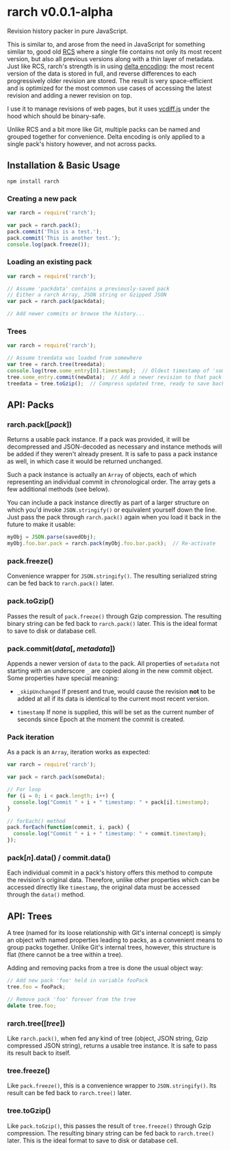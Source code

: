 # rarch v0.0.1-alpha

Revision history packer in pure JavaScript.

This is similar to, and arose from the need in JavaScript for something similar to, good old [RCS](https://www.gnu.org/software/rcs/) where a single file contains not only its most recent version, but also all previous versions along with a thin layer of metadata.  Just like RCS, rarch's strength is in using [delta encoding](https://en.wikipedia.org/wiki/Delta_encoding): the most recent version of the data is stored in full, and reverse differences to each progressively older revision are stored.  The result is very space-efficient and is optimized for the most common use cases of accessing the latest revision and adding a newer revision on top.

I use it to manage revisions of web pages, but it uses [vcdiff.js](https://github.com/vphantom/vcdiff.js) under the hood which should be binary-safe.

Unlike RCS and a bit more like Git, multiple packs can be named and grouped together for convenience.  Delta encoding is only applied to a single pack's history however, and not across packs.

## Installation & Basic Usage

```shell
npm install rarch
```

### Creating a new pack

```js
var rarch = require('rarch');

var pack = rarch.pack();
pack.commit('This is a test.');
pack.commit('This is another test.');
console.log(pack.freeze());
```

### Loading an existing pack

```js
var rarch = require('rarch');

// Assume 'packdata' contains a previously-saved pack
// Either a rarch Array, JSON string or Gzipped JSON
var pack = rarch.pack(packdata);

// Add newer commits or browse the history...
```

### Trees

```js
var rarch = require('rarch');

// Assume treedata was loaded from somewhere
var tree = rarch.tree(treedata);
console.log(tree.some_entry[0].timestamp);  // Oldest timestamp of 'some_entry'
tree.some_entry.commit(newData);  // Add a newer revision to that pack
treedata = tree.toGzip();  // Compress updated tree, ready to save back
```

## API: Packs

### rarch.pack([*pack*])

Returns a usable pack instance.  If a pack was provided, it will be decompressed and JSON-decoded as necessary and instance methods will be added if they weren't already present.  It is safe to pass a pack instance as well, in which case it would be returned unchanged.

Such a pack instance is actually an `Array` of objects, each of which representing an individual commit in chronological order.  The array gets a few additional methods (see below).

You can include a pack instance directly as part of a larger structure on which you'd invoke `JSON.stringify()` or equivalent yourself down the line.  Just pass the pack through `rarch.pack()` again when you load it back in the future to make it usable:

```js
myObj = JSON.parse(savedObj);
myObj.foo.bar.pack = rarch.pack(myObj.foo.bar.pack);  // Re-activate
```

### pack.freeze()

Convenience wrapper for `JSON.stringify()`.  The resulting serialized string can be fed back to `rarch.pack()` later.

### pack.toGzip()

Passes the result of `pack.freeze()` through Gzip compression.  The resulting binary string can be fed back to `rarch.pack()` later.  This is the ideal format to save to disk or database cell.

### pack.commit(*data*[, *metadata*])

Appends a newer version of `data` to the pack.  All properties of `metadata` not starting with an underscore `_` are copied along in the new commit object.  Some properties have special meaning:

- `_skipUnchanged` If present and true, would cause the revision **not** to be added at all if its data is identical to the current most recent version.

- `timestamp` If none is supplied, this will be set as the current number of seconds since Epoch at the moment the commit is created.

### Pack iteration

As a pack is an `Array`, iteration works as expected:

```js
var rarch = require('rarch');

var pack = rarch.pack(someData);

// For loop
for (i = 0; i < pack.length; i++) {
  console.log("Commit " + i + " timestamp: " + pack[i].timestamp);
}

// forEach() method
pack.forEach(function(commit, i, pack) {
  console.log("Commit " + i + " timestamp: " + commit.timestamp);
});
```

### pack[*n*].data() / commit.data()

Each individual commit in a pack's history offers this method to compute the revision's original data.  Therefore, unlike other properties which can be accessed directly like `timestamp`, the original data must be accessed through the `data()` method.

## API: Trees

A tree (named for its loose relationship with Git's internal concept) is simply an object with named properties leading to packs, as a convenient means to group packs together.  Unlike Git's internal trees, however, this structure is flat (there cannot be a tree within a tree).

Adding and removing packs from a tree is done the usual object way:

```js
// Add new pack 'foo' held in variable fooPack
tree.foo = fooPack;

// Remove pack 'foo' forever from the tree
delete tree.foo;
```

### rarch.tree([*tree*])

Like `rarch.pack()`, when fed any kind of tree (object, JSON string, Gzip compressed JSON string), returns a usable tree instance.  It is safe to pass its result back to itself.

### tree.freeze()

Like `pack.freeze()`, this is a convenience wrapper to `JSON.stringify()`.  Its result can be fed back to `rarch.tree()` later.

### tree.toGzip()

Like `pack.toGzip()`, this passes the result of `tree.freeze()` through Gzip compression.  The resulting binary string can be fed back to `rarch.tree()` later.  This is the ideal format to save to disk or database cell.

